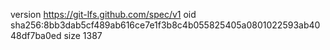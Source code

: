version https://git-lfs.github.com/spec/v1
oid sha256:8bb3dab5cf489ab616ce7e1f3b8c4b055825405a0801022593ab4048df7ba0ed
size 1387
